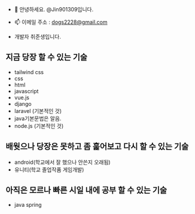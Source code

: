 - 👋 안녕하세요. @Jin901309입니다.

- 📫  이메일 주소 : dogs2228@gmail.com

- 개발자 취준생입니다.<br>

##  지금 당장 할 수 있는 기술
- tailwind css <br>
- css <br>
- html <br>
- javascript <br>
- vue.js <br>
- django <br>
- laravel (기본적인 것) <br>
- java기본문법은 알음. <br>
- node.js (기본적인 것)

## 배웟으나 당장은 못하고 좀 훑어보고 다시 할 수 있는 기술
- android(학교에서 잘 했으나 안쓴지 오래됨) <br>
- 유니티(학교 졸업작품 게임개발) <br>

## 아직은 모르나 빠른 시일 내에 공부 할 수 있는 기술
 - java spring <br>





